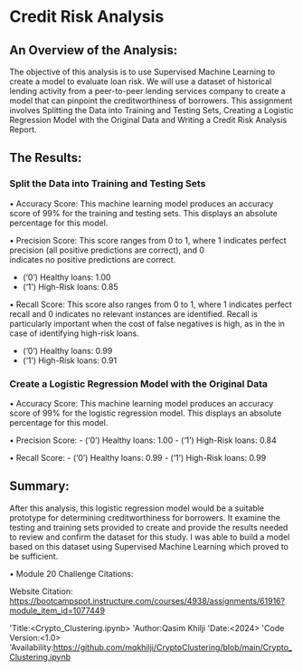 # Credit Risk Analysis

## An Overview of the Analysis:

The objective of this analysis is to use Supervised Machine Learning to create a model to evaluate loan risk. We will use a dataset of historical lending activity from a peer-to-peer lending services company to create a model that can pinpoint the creditworthiness of borrowers. This assignment involves Splitting the Data into Training and Testing Sets, Creating a Logistic Regression Model with the Original Data and Writing a Credit Risk Analysis Report.

## The Results:

### Split the Data into Training and Testing Sets

•	Accuracy Score: This machine learning model produces an accuracy score of 99% for the training and testing sets. This displays an absolute   percentage for this model.

•	Precision Score: This score ranges from 0 to 1, where 1 indicates perfect precision (all positive predictions are correct), and 0     
  indicates no positive predictions are 
	correct.
  -	(‘0’) Healthy loans: 1.00
  -	(‘1’) High-Risk loans: 0.85

•	Recall Score: This score also ranges from 0 to 1, where 1 indicates perfect recall and 0 indicates no relevant instances are 		identified. Recall is particularly important when the cost of false negatives is high, as in the in case of identifying high-risk 	loans.
  -	(‘0’) Healthy loans: 0.99
  -	(‘1’) High-Risk loans: 0.91

### Create a Logistic Regression Model with the Original Data

•	Accuracy Score: This machine learning model produces an accuracy score of 99% for the logistic regression model. This displays an absolute percentage for this model.

•	Precision Score:
	-	(‘0’) Healthy loans: 1.00
	-	(‘1’) High-Risk loans: 0.84

•	Recall Score:
	-	(‘0’) Healthy loans: 0.99
  	-	(‘1’) High-Risk loans: 0.99

## Summary:

After this analysis, this logistic regression model would be a suitable prototype for determining creditworthiness for borrowers. It examine the testing and training sets provided to create and provide the results needed to review and confirm the dataset for this study. I was able to build a model based on this dataset using Supervised Machine Learning which proved to be sufficient.

• Module 20 Challenge Citations:

Website Citation: https://bootcampspot.instructure.com/courses/4938/assignments/61916?module_item_id=1077449

'Title:<Crypto_Clustering.ipynb> 'Author:Qasim Khilji 'Date:<2024> 'Code Version:<1.0> 'Availability:https://github.com/mqkhilji/CryptoClustering/blob/main/Crypto_Clustering.ipynb







